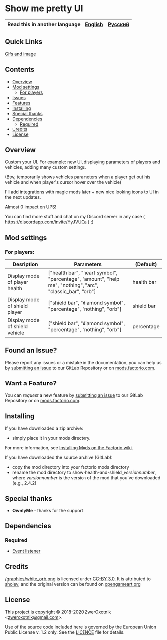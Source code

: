 # Show me pretty UI

Read this in another language | [English](/README.md) | [Русский](/docs/ru/README.md)
|---|---|---|

## Quick Links

[Gifs and image](gifs-and-image.md)

## Contents

* [Overview](#overview)
* [Mod settings](#mod-settings)
	* [For players](#player)
* [Issues](#issue)
* [Features](#feature)
* [Installing](#installing)
* [Special thanks](#special-thanks)
* [Dependencies](#dependencies)
	* [Required](#required)
* [Credits](#credits)
* [License](#license)

## Overview

Custom your UI. For example: new UI, displaying parameters of players and vehicles, adding many custom settings.

(Btw, temporarily shows vehicles parameters when a player get out his vehicle and when player's cursor hover over the vehicle)

I'll add integrations with magic mods later + new nice looking icons to UI in the next updates.

Almost 0 impact on UPS!

You can find more stuff and chat on my Discord server in any case ( https://discordapp.com/invite/YyJVUCa ) ;)

## Mod settings

### <a name="player"></a> For players:

| Desription | Parameters | (Default) |
| ---------- | ---------- |  -------- |
| Display mode of player health | ["health bar", "heart symbol", "percentage", "amount", "help me", "nothing", "arc", "classic_bar", "orb"] | health bar |
| Display mode of shield player | ["shield bar", "diamond symbol", "percentage", "nothing", "orb"] | shield bar |
| Display mode of shield vehicle | ["shield bar", "diamond symbol", "percentage", "nothing", "orb"] | percentage |

## <a name="issue"></a> Found an Issue?

Please report any issues or a mistake in the documentation, you can help us by
[submitting an issue](https://gitlab.com/ZwerOxotnik/show-health-and-shield/issues) to our GitLab Repository or on [mods.factorio.com](https://mods.factorio.com/mod/show-health-and-shield/discussion).

## <a name="feature"></a> Want a Feature?

You can *request* a new feature by [submitting an issue](https://gitlab.com/ZwerOxotnik/show-health-and-shield/issues) to our GitLab
Repository or on [mods.factorio.com](https://mods.factorio.com/mod/show-health-and-shield/discussion).

## Installing

If you have downloaded a zip archive:

* simply place it in your mods directory.

For more information, see [Installing Mods on the Factorio wiki](https://wiki.factorio.com/index.php?title=Installing_Mods).

If you have downloaded the source archive (GitLab):

* copy the mod directory into your factorio mods directory
* rename the mod directory to show-health-and-shield_*versionnumber*, where *versionnumber* is the version of the mod that you've downloaded (e.g., 2.4.2)

## Special thanks

* **OwnlyMe** - thanks for the support

## Dependencies

### Required

* [Event listener](https://mods.factorio.com/mod/event-listener)

## Credits

[/graphics/white_orb.png](/graphics/white_orb) is licensed under [CC-BY 3.0](https://creativecommons.org/licenses/by/3.0/). It is attributed to [sholev](https://opengameart.org/users/sholev), and the original version can be found on [opengameart.org](https://opengameart.org/content/shield-aura-effect)

## License

This project is copyright © 2018-2020 ZwerOxotnik \<zweroxotnik@gmail.com\>.

Use of the source code included here is governed by the European Union Public License v. 1.2 only. See the [LICENCE](/LICENCE) file for details.

[homepage]: http://mods.factorio.com/mod/show-health-and-shield
[Factorio]: https://factorio.com/
